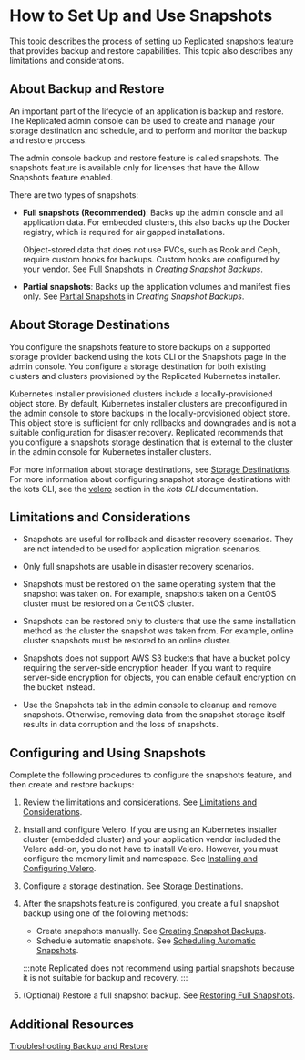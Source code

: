 # How to Set Up and Use Snapshots

This topic describes the process of setting up Replicated snapshots feature that provides backup and restore capabilities. This topic also describes any limitations and considerations.

## About Backup and Restore

An important part of the lifecycle of an application is backup and restore. The Replicated admin console can be used to create and manage your storage destination and schedule, and to perform and monitor the backup and restore process.

The admin console backup and restore feature is called snapshots. The snapshots feature is available only for licenses that have the Allow Snapshots feature enabled.

There are two types of snapshots:
  * **Full snapshots (Recommended)**: Backs up the admin console and all application data. For embedded clusters, this also backs up the Docker registry, which is required for air gapped installations.

    Object-stored data that does not use PVCs, such as Rook and Ceph, require custom hooks for backups. Custom hooks are configured by your vendor. See [Full Snapshots](snapshots-creating#full) in _Creating Snapshot Backups_.

  * **Partial snapshots**: Backs up the application volumes and manifest files only. See [Partial Snapshots](snapshots-creating#partial) in _Creating Snapshot Backups_.

## About Storage Destinations

You configure the snapshots feature to store backups on a supported storage provider backend using the kots CLI or the Snapshots page in the admin console. You configure a storage destination for both existing clusters and clusters provisioned by the Replicated Kubernetes installer.

Kubernetes installer provisioned clusters include a locally-provisioned object store. By default, Kubernetes installer clusters are preconfigured in the admin console to store backups in the locally-provisioned object store. This object store is sufficient for only rollbacks and downgrades and is not a suitable configuration for disaster recovery. Replicated recommends that you configure a snapshots storage destination that is external to the cluster in the admin console for Kubernetes installer clusters.

For more information about storage destinations, see [Storage Destinations](snapshots-storage-destinations). For more information about configuring snapshot storage destinations with the kots CLI, see the [velero](/reference/kots-cli-velero-index) section in the _kots CLI_ documentation.

## Limitations and Considerations

- Snapshots are useful for rollback and disaster recovery scenarios. They are not intended to be used for application migration scenarios.

- Only full snapshots are usable in disaster recovery scenarios.

- Snapshots must be restored on the same operating system that the snapshot was taken on. For example, snapshots taken on a CentOS cluster must be restored on a CentOS cluster.

- Snapshots can be restored only to clusters that use the same installation method as the cluster the snapshot was taken from. For example, online cluster snapshots must be restored to an online cluster.

- Snapshots does not support AWS S3 buckets that have a bucket policy requiring the server-side encryption header. If you want to require server-side encryption for objects, you can enable default encryption on the bucket instead.

- Use the Snapshots tab in the admin console to cleanup and remove snapshots. Otherwise, removing data from the snapshot storage itself results in data corruption and the loss of snapshots.


## Configuring and Using Snapshots

Complete the following procedures to configure the snapshots feature, and then create and restore backups:

1. Review the limitations and considerations. See [Limitations and Considerations](#limitations-and-considerations).

1. Install and configure Velero. If you are using an Kubernetes installer cluster (embedded cluster) and your application vendor included the Velero add-on, you do not have to install Velero. However, you must configure the memory limit and namespace. See [Installing and Configuring Velero](snapshots-velero-installing-config).

1. Configure a storage destination. See [Storage Destinations](snapshots-storage-destinations).

1. After the snapshots feature is configured, you create a full snapshot backup using one of the following methods:

    * Create snapshots manually. See [Creating Snapshot Backups](snapshots-creating).
    * Schedule automatic snapshots. See [Scheduling Automatic Snapshots](snapshots-scheduling).

    :::note
    Replicated does not recommend using partial snapshots because it is not suitable for backup and recovery.
    :::

1. (Optional) Restore a full snapshot backup. See [Restoring Full Snapshots](snapshots-restoring-full).

## Additional Resources

[Troubleshooting Backup and Restore](snapshots-troubleshooting-backup-restore)
